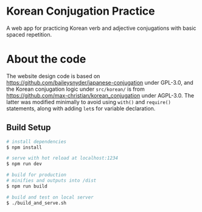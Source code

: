 # Korean Conjugation Practice
A web app for practicing Korean verb and adjective conjugations with basic spaced repetition.

# About the code
The website design code is based on https://github.com/baileysnyder/japanese-conjugation under GPL-3.0, and the Korean conjugation logic under `src/korean/` is from https://github.com/max-christian/korean_conjugation under AGPL-3.0. The latter was modified minimally to avoid using `with()` and `require()` statements, along with adding `let`s for variable declaration.

## Build Setup
```bash
# install dependencies
$ npm install

# serve with hot reload at localhost:1234
$ npm run dev

# build for production
# minifies and outputs into /dist
$ npm run build

# build and test on local server 
$ ./build_and_serve.sh
```